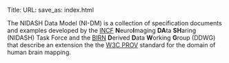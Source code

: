 Title:
URL:
save_as: index.html

The NIDASH Data Model (NI-DM) is a collection of specification documents and examples developed
by the [INCF](http://www.incf.org) **N**euro**I**maging **DA**ta **SH**aring (NIDASH) Task Force and the [BIRN](http://www.birncommunity.org)
**D**erived **D**ata **W**orking **G**roup (DDWG) that describe an extension the the [W3C PROV](http://www.w3.org/TR/prov-primer/) standard for the domain of human brain mapping.